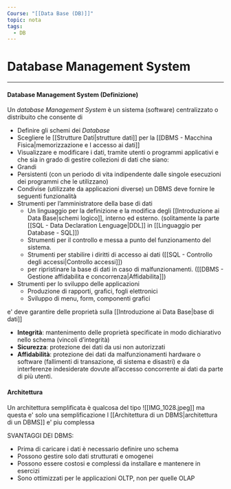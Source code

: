 ```yaml
---
Course: "[[Data Base (DB)]]"
topic: nota
tags:
  - DB
---
```


# Database Management System
---
#### Database Management System (Definizione)
Un _database Management System_ è un sistema (software) centralizzato o distribuito che consente di 
- Definire gli schemi dei _Database_
- Scegliere le [[Strutture Dati|strutture dati]] per la [[DBMS - Macchina Fisica|memorizzazione e l accesso ai dati]]
- Visualizzare e modificare i dati, tramite utenti o programmi applicativi
e che sia in grado di gestire collezioni di dati che siano:
- Grandi 
- Persistenti (con un periodo di vita indipendente dalle singole esecuzioni dei programmi che le utilizzano) 
- Condivise (utilizzate da applicazioni diverse)
un DBMS deve fornire le seguenti funzionalità
- Strumenti per l’amministratore della base di dati 
	- Un linguaggio per la definizione e la modifica degli [[Introduzione ai Data Base|schemi logico]], interno ed esterno.  (solitamente la parte [[SQL - Data Declaration Lenguage|DDL]] in [[Linguaggio per Database - SQL]])
	- Strumenti per il controllo e messa a punto del funzionamento del sistema. 
	- Strumenti per stabilire i diritti di accesso ai dati ([[SQL - Controllo degli accessi|Controllo accessi]])
	- per ripristinare la base di dati in caso di malfunzionamenti. ([[DBMS - Gestione affidabilita e concorrenza|Affidabilita]]) 
- Strumenti per lo sviluppo delle applicazioni 
	- Produzione di rapporti, grafici, fogli elettronici 
	- Sviluppo di menu, form, componenti grafici


e' deve garantire delle proprietà sulla [[Introduzione ai Data Base|base di dati]]
- __Integrità__: mantenimento delle proprietà specificate in modo dichiarativo nello schema (vincoli d’integrità) 
- __Sicurezza__: protezione dei dati da usi non autorizzati 
- __Affidabilità__: protezione dei dati da malfunzionamenti hardware o software (fallimenti di transazione, di sistema e disastri) e da interferenze indesiderate dovute all’accesso concorrente ai dati da parte di più utenti.




#### Architettura 
Un architettura semplificata è qualcosa del tipo
![[IMG_1028.jpeg]]
ma questa e' solo una semplificazione l [[Architettura di un DBMS|architettura di un DBMS]] e' piu complessa


SVANTAGGI DEI DBMS:
- Prima di caricare i dati è necessario definire uno schema 
- Possono gestire solo dati strutturati e omogenei 
- Possono essere costosi e complessi da installare e mantenere in esercizi 
- Sono ottimizzati per le applicazioni OLTP, non per quelle OLAP